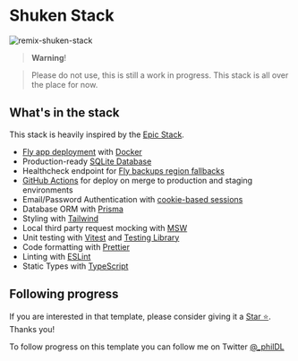# Shuken Stack

![remix-shuken-stack](https://github.com/PhilDL/remix-shuken-stack/assets/4941205/311e77a8-4fad-4768-b026-6ef456f1a061)

> **Warning**!

> Please do not use, this is still a work in progress.
> This stack is all over the place for now.

## What's in the stack

This stack is heavily inspired by the [Epic Stack](https://github.com/epicweb-dev/epic-stack/commit/aa39a0b5b15ab6fa7e12294b837f13f856e9ed71).

- [Fly app deployment](https://fly.io) with [Docker](https://www.docker.com/)
- Production-ready [SQLite Database](https://sqlite.org)
- Healthcheck endpoint for [Fly backups region fallbacks](https://fly.io/docs/reference/configuration/#services-http_checks)
- [GitHub Actions](https://github.com/features/actions) for deploy on merge to production and staging environments
- Email/Password Authentication with [cookie-based sessions](https://remix.run/docs/en/v1/api/remix#createcookiesessionstorage)
- Database ORM with [Prisma](https://prisma.io)
- Styling with [Tailwind](https://tailwindcss.com/)
- Local third party request mocking with [MSW](https://mswjs.io)
- Unit testing with [Vitest](https://vitest.dev) and [Testing Library](https://testing-library.com)
- Code formatting with [Prettier](https://prettier.io)
- Linting with [ESLint](https://eslint.org)
- Static Types with [TypeScript](https://typescriptlang.org)

## Following progress

If you are interested in that template, please consider giving it a [Star ⭐](https://github.com/PhilDL/remix-shuken-stack). Thanks you!

To follow progress on this template you can follow me on Twitter [@\_philDL](https://twitter.com/_philDL)
